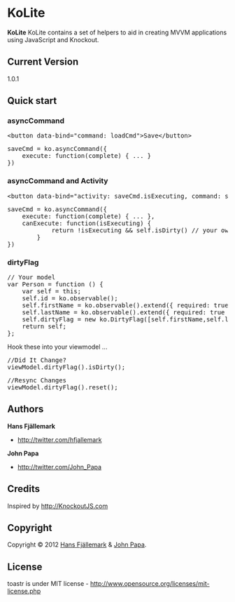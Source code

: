 # KoLite
**KoLite** KoLite contains a set of helpers to aid in creating MVVM applications using JavaScript and Knockout.


## Current Version
1.0.1


## Quick start
### asyncCommand 
<pre>
&lt;button data-bind="command: loadCmd">Save&lt;/button>
</pre>
<pre>
saveCmd = ko.asyncCommand({
	execute: function(complete) { ... }
})
</pre>

### asyncCommand and Activity
<pre>
&lt;button data-bind="activity: saveCmd.isExecuting, command: saveCmd">Save&lt;/button>
</pre>

<pre>
saveCmd = ko.asyncCommand({
	execute: function(complete) { ... },
	canExecute: function(isExecuting) {
            return !isExecuting && self.isDirty() // your own flag to check if you should save or not
        }
})
</pre>

### dirtyFlag
<pre>
// Your model
var Person = function () {
	var self = this;
	self.id = ko.observable();
	self.firstName = ko.observable().extend({ required: true });
	self.lastName = ko.observable().extend({ required: true });
	self.dirtyFlag = new ko.DirtyFlag([self.firstName,self.lastName]);
	return self;
};
</pre>

Hook these into your viewmodel ...

<pre>
//Did It Change?          
viewModel.dirtyFlag().isDirty();
</pre>

<pre>
//Resync Changes
viewModel.dirtyFlag().reset();
</pre>


## Authors

**Hans Fjällemark**

+ http://twitter.com/hfjallemark

**John Papa**

+ http://twitter.com/John_Papa

## Credits
Inspired by http://KnockoutJS.com


## Copyright

Copyright © 2012 [Hans Fjällemark](http://twitter.com/hfjallemark) & [John Papa](http://twitter.com/John_Papa).

## License 

toastr is under MIT license - http://www.opensource.org/licenses/mit-license.php